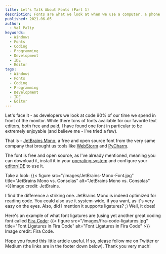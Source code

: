 ```yaml
---
title: Let's Talk About Fonts (Part 1)
description: Fonts are what we look at when we use a computer, a phone, a tablet. Which font should a developer use (in my opinion)?
published: 2021-06-05
author:
  - Val Paliy
keywords:
  - Windows
  - Fonts
  - Coding
  - Programming
  - Development
  - IDE
  - Editor
tags:
  - Windows
  - Fonts
  - Coding
  - Programming
  - Development
  - IDE
  - Editor
---
```


Let's face it - as developers we look at code 90% of our time we spend in front of the monitor. While there tons of fonts available for our favorite text editors, both free and paid, I have found one font in particular to be extremely enjoyable (and believe me - I've tried a few).

That is - [JetBrains Mono](https://www.jetbrains.com/lp/mono/), a free and open source font from the very same company that brought us tools like [WebStorm](https://www.jetbrains.com/webstorm/) and [PyCharm](https://www.jetbrains.com/pycharm/).

The font is free and open source, as I've already mentioned, meaning you can download it, install it in your [operating system](https://valticus.pro/tags/operating-system) and configure your [editor/IDE](https://valticus.pro/tags/editor/) to use it.

Take a look:
{{< figure src="/images/JetBrains-Mono-Font.jpg" title="JetBrains Mono vs. Consolas" alt="JetBrains Mono vs. Consolas" >}}Image credit: JetBrains.</div></br>

I find the difference a striking one. JetBrains Mono is indeed optimized for reading code. You could also use it system-wide, if you want, as it's very easy on the eyes. Also, did I mention it supports ligatures? ;) Well, it does!

Here's an example of what font ligatures are (using yet another great coding font called [Fira Code](https://github.com/tonsky/FiraCode):
{{< figure src="/images/fira-code-ligatures.jpg" title="Font Ligatures in Fira Code" alt="Font Ligatures in Fira Code" >}}
Image credit: Fira Code.

Hope you found this little article useful. If so, please follow me on Twitter or Medium (the links are in the footer down below). Thank you very much!
